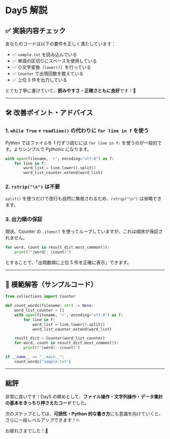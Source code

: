 # Day5 解説

## ✅ 実装内容チェック

あなたのコードは以下の要件を正しく満たしています：

- ✅ `sample.txt` を読み込んでいる
- ✅ 単語の区切りにスペースを使用している
- ✅ 小文字変換（`lower()`）を行っている
- ✅ `Counter` で出現回数を数えている
- ✅ 上位 5 件を出力している

とても丁寧に書けていて、**読みやすさ・正確さともに良好**です！🎉

---

## 🛠 改善ポイント・アドバイス

### 1. `while True` + `readline()` の代わりに `for line in f` を使う

Python ではファイルを 1 行ずつ読むには `for line in f:` を使うのが一般的です。よりシンプルで Pythonic になります。

```python
with open(filename, 'r', encoding="utf-8") as f:
    for line in f:
        word_list = line.lower().split()
        word_list_counter.extend(word_list)
```

### 2. `rstrip("\n")` は不要

`split()` を使うだけで改行も自然に無視されるため、`rstrip("\n")` は省略できます。

### 3. 出力順の保証

現状、Counter の `.items()` を使ってループしていますが、これは順序が保証されません。

```python
for word, count in result_dict.most_common(5):
    print(f"{word}: {count}")
```

とすることで、「出現数順に上位 5 件を正確に表示」できます。

---

## 🧪 模範解答（サンプルコード）

```python
from collections import Counter

def count_words(filename: str) -> None:
    word_list_counter = []
    with open(filename, 'r', encoding="utf-8") as f:
        for line in f:
            word_list = line.lower().split()
            word_list_counter.extend(word_list)

    result_dict = Counter(word_list_counter)
    for word, count in result_dict.most_common(5):
        print(f"{word}: {count}")

if __name__ == "__main__":
    count_words("sample.txt")
```

---

## 総評

非常に良いです！Day5 の締めとして、**ファイル操作・文字列操作・データ集計の基本をきっちり押さえたコード**でした。

次のステップとしては、**可読性・Python 的な書き方**にも意識を向けていくと、さらに一段レベルアップできます！🔥

お疲れさまでした！💪
